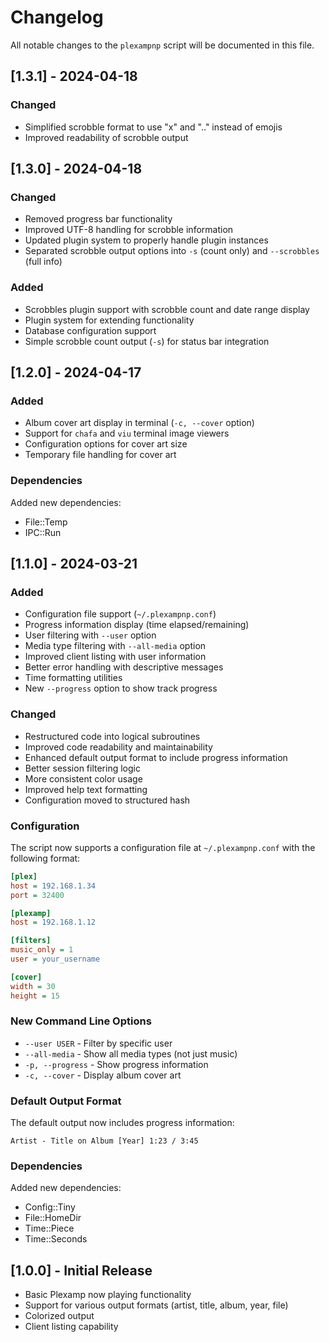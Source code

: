 # Changelog

All notable changes to the `plexampnp` script will be documented in this file.

## [1.3.1] - 2024-04-18
### Changed
- Simplified scrobble format to use "x" and ".." instead of emojis
- Improved readability of scrobble output

## [1.3.0] - 2024-04-18
### Changed
- Removed progress bar functionality
- Improved UTF-8 handling for scrobble information
- Updated plugin system to properly handle plugin instances
- Separated scrobble output options into `-s` (count only) and `--scrobbles` (full info)

### Added
- Scrobbles plugin support with scrobble count and date range display
- Plugin system for extending functionality
- Database configuration support
- Simple scrobble count output (`-s`) for status bar integration

## [1.2.0] - 2024-04-17

### Added
- Album cover art display in terminal (`-c, --cover` option)
- Support for `chafa` and `viu` terminal image viewers
- Configuration options for cover art size
- Temporary file handling for cover art

### Dependencies
Added new dependencies:
- File::Temp
- IPC::Run

## [1.1.0] - 2024-03-21

### Added
- Configuration file support (`~/.plexampnp.conf`)
- Progress information display (time elapsed/remaining)
- User filtering with `--user` option
- Media type filtering with `--all-media` option
- Improved client listing with user information
- Better error handling with descriptive messages
- Time formatting utilities
- New `--progress` option to show track progress

### Changed
- Restructured code into logical subroutines
- Improved code readability and maintainability
- Enhanced default output format to include progress information
- Better session filtering logic
- More consistent color usage
- Improved help text formatting
- Configuration moved to structured hash

### Configuration
The script now supports a configuration file at `~/.plexampnp.conf` with the following format:
```ini
[plex]
host = 192.168.1.34
port = 32400

[plexamp]
host = 192.168.1.12

[filters]
music_only = 1
user = your_username

[cover]
width = 30
height = 15
```

### New Command Line Options
- `--user USER` - Filter by specific user
- `--all-media` - Show all media types (not just music)
- `-p, --progress` - Show progress information
- `-c, --cover` - Display album cover art

### Default Output Format
The default output now includes progress information:
```
Artist - Title on Album [Year] 1:23 / 3:45
```

### Dependencies
Added new dependencies:
- Config::Tiny
- File::HomeDir
- Time::Piece
- Time::Seconds

## [1.0.0] - Initial Release
- Basic Plexamp now playing functionality
- Support for various output formats (artist, title, album, year, file)
- Colorized output
- Client listing capability 
